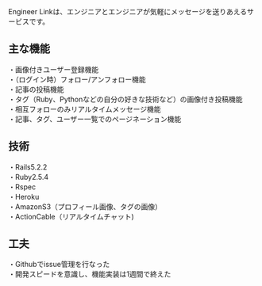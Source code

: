 Engineer Linkは、エンジニアとエンジニアが気軽にメッセージを送りあえるサービスです。

## 主な機能  
・画像付きユーザー登録機能  
・（ログイン時）フォロー/アンフォロー機能  
・記事の投稿機能  
・タグ（Ruby、Pythonなどの自分の好きな技術など）の画像付き投稿機能  
・相互フォローのみリアルタイムメッセージ機能  
・記事、タグ、ユーザー一覧でのページネーション機能  

## 技術  
・Rails5.2.2  
・Ruby2.5.4  
・Rspec  
・Heroku  
・AmazonS3（プロフィール画像、タグの画像）  
・ActionCable（リアルタイムチャット) 

## 工夫  
・Githubでissue管理を行なった  
・開発スピードを意識し、機能実装は1週間で終えた
